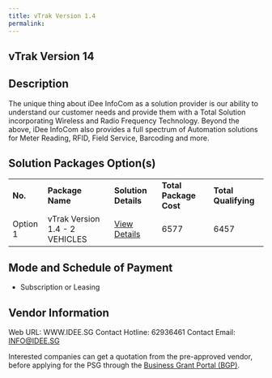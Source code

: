 ```yaml
---
title: vTrak Version 1.4
permalink: 
---
```


## vTrak Version 14

## Description

The unique thing about iDee InfoCom as a solution provider is our ability to understand our customer needs and provide them with a Total Solution incorporating Wireless and Radio Frequency Technology. Beyond the above, iDee InfoCom also provides a full spectrum of Automation solutions for Meter Reading, RFID, Field Service, Barcoding and more.

## Solution Packages Option(s)

<table>
<tr>
<td><b>No.</b></td>
<td><b>Package Name</b></td>
<td><b>Solution Details</b></td>
<td><b>Total Package Cost</b></td>
<td><b>Total Qualifying</b></td>
</tr>
<tr>
<td>Option 1</td>
<td>vTrak Version 1.4 - 2 VEHICLES</td>
<td><a href='https://www.gobusiness.gov.sg/images/psg/Desensitised_Idee_Infocomm_Annex_3_CR_wef_16_Dec_2021_Part_4.pdf'>View Details</a></td>
<td>6577</td>
<td>6457</td>
</tr>
</table>

## Mode and Schedule of Payment

 - Subscription or Leasing

## Vendor Information

 Web URL: WWW.IDEE.SG 
Contact Hotline: 62936461 
Contact Email: INFO@IDEE.SG 


Interested companies can get a quotation from the pre-approved vendor, before applying for the PSG through the <a href='https://www.businessgrants.gov.sg/'>Business Grant Portal (BGP)</a>.
